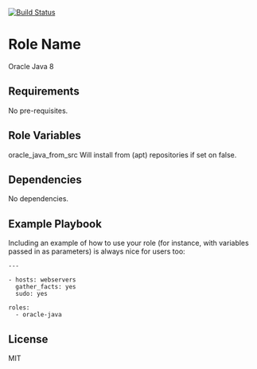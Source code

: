 [![Build Status](https://travis-ci.org/orlissenberg/ansible-oracle-java.svg?branch=master)](https://travis-ci.org/orlissenberg/ansible-oracle-java)

Role Name
=========

Oracle Java 8

Requirements
------------

No pre-requisites.

Role Variables
--------------

oracle_java_from_src
Will install from (apt) repositories if set on false.

Dependencies
------------

No dependencies.

Example Playbook
----------------

Including an example of how to use your role (for instance, with variables passed in as parameters) is always nice for users too:

    ---

    - hosts: webservers
      gather_facts: yes
      sudo: yes

    roles:
      - oracle-java

License
-------

MIT
